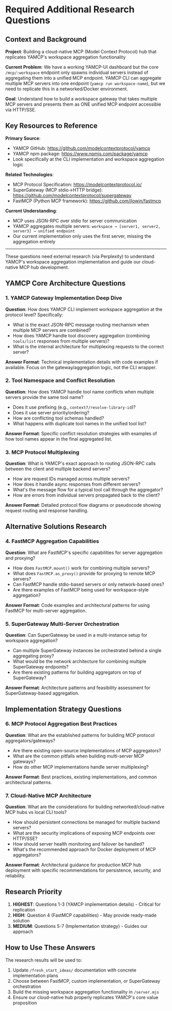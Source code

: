 # Required Additional Research Questions

## Context and Background

**Project**: Building a cloud-native MCP (Model Context Protocol) hub that replicates YAMCP's workspace aggregation functionality

**Current Problem**: We have a working YAMCP-UI dashboard but the core `/mcp/:workspace` endpoint only spawns individual servers instead of aggregating them into a unified MCP endpoint. YAMCP CLI can aggregate multiple MCP servers into one endpoint (`yamcp run workspace-name`), but we need to replicate this in a networked/Docker environment.

**Goal**: Understand how to build a workspace gateway that takes multiple MCP servers and presents them as ONE unified MCP endpoint accessible via HTTP/SSE.

## Key Resources to Reference

**Primary Source**: 
- YAMCP GitHub: https://github.com/modelcontextprotocol/yamcp
- YAMCP npm package: https://www.npmjs.com/package/yamcp
- Look specifically at the CLI implementation and workspace aggregation logic

**Related Technologies**:
- MCP Protocol Specification: https://modelcontextprotocol.io/
- SuperGateway (MCP stdio→HTTP bridge): https://github.com/modelcontextprotocol/supergateway
- FastMCP (Python MCP framework): https://github.com/jlowin/fastmcp

**Current Understanding**:
- MCP uses JSON-RPC over stdio for server communication
- YAMCP aggregates multiple servers: `workspace → [server1, server2, server3] → unified endpoint`
- Our current implementation only uses the first server, missing the aggregation entirely

---

These questions need external research (via Perplexity) to understand YAMCP's workspace aggregation implementation and guide our cloud-native MCP hub development.

## YAMCP Core Architecture Questions

### 1. YAMCP Gateway Implementation Deep Dive
**Question**: How does YAMCP CLI implement workspace aggregation at the protocol level? Specifically:
- What is the exact JSON-RPC message routing mechanism when multiple MCP servers are combined?
- How does YAMCP handle tool discovery aggregation (combining `tools/list` responses from multiple servers)?
- What is the internal architecture for multiplexing requests to the correct server?

**Answer Format**: Technical implementation details with code examples if available. Focus on the gateway/aggregation logic, not the CLI wrapper.

### 2. Tool Namespace and Conflict Resolution
**Question**: How does YAMCP handle tool name conflicts when multiple servers provide the same tool name?
- Does it use prefixing (e.g., `context7/resolve-library-id`)?
- Does it use server priority/ordering?
- How are conflicting tool schemas handled?
- What happens with duplicate tool names in the unified tool list?

**Answer Format**: Specific conflict resolution strategies with examples of how tool names appear in the final aggregated list.

### 3. MCP Protocol Multiplexing
**Question**: What is YAMCP's exact approach to routing JSON-RPC calls between the client and multiple backend servers?
- How are request IDs managed across multiple servers?
- How does it handle async responses from different servers?
- What's the message flow for a typical tool call through the aggregator?
- How are errors from individual servers propagated back to the client?

**Answer Format**: Detailed protocol flow diagrams or pseudocode showing request routing and response handling.

## Alternative Solutions Research

### 4. FastMCP Aggregation Capabilities
**Question**: What are FastMCP's specific capabilities for server aggregation and proxying?
- How does `FastMCP.mount()` work for combining multiple servers?
- What does `FastMCP.as_proxy()` provide for proxying to remote MCP servers?
- Can FastMCP handle stdio-based servers or only network-based ones?
- Are there examples of FastMCP being used for workspace-style aggregation?

**Answer Format**: Code examples and architectural patterns for using FastMCP for multi-server aggregation.

### 5. SuperGateway Multi-Server Orchestration
**Question**: Can SuperGateway be used in a multi-instance setup for workspace aggregation?
- Can multiple SuperGateway instances be orchestrated behind a single aggregating proxy?
- What would be the network architecture for combining multiple SuperGateway endpoints?
- Are there existing patterns for building aggregators on top of SuperGateway?

**Answer Format**: Architecture patterns and feasibility assessment for SuperGateway-based aggregation.

## Implementation Strategy Questions

### 6. MCP Protocol Aggregation Best Practices
**Question**: What are the established patterns for building MCP protocol aggregators/gateways?
- Are there existing open-source implementations of MCP aggregators?
- What are the common pitfalls when building multi-server MCP gateways?
- How do other MCP implementations handle server multiplexing?

**Answer Format**: Best practices, existing implementations, and common architectural patterns.

### 7. Cloud-Native MCP Architecture
**Question**: What are the considerations for building networked/cloud-native MCP hubs vs local CLI tools?
- How should persistent connections be managed for multiple backend servers?
- What are the security implications of exposing MCP endpoints over HTTP/SSE?
- How should server health monitoring and failover be handled?
- What's the recommended approach for Docker deployment of MCP aggregators?

**Answer Format**: Architectural guidance for production MCP hub deployment with specific recommendations for persistence, security, and reliability.

## Research Priority
1. **HIGHEST**: Questions 1-3 (YAMCP implementation details) - Critical for replication
2. **HIGH**: Question 4 (FastMCP capabilities) - May provide ready-made solution
3. **MEDIUM**: Questions 5-7 (Implementation strategy) - Guides our approach

## How to Use These Answers
The research results will be used to:
1. Update `/fresh_start_ideas/` documentation with concrete implementation plans
2. Choose between FastMCP, custom implementation, or SuperGateway orchestration
3. Build the missing workspace aggregation functionality in `/server.mjs`
4. Ensure our cloud-native hub properly replicates YAMCP's core value proposition